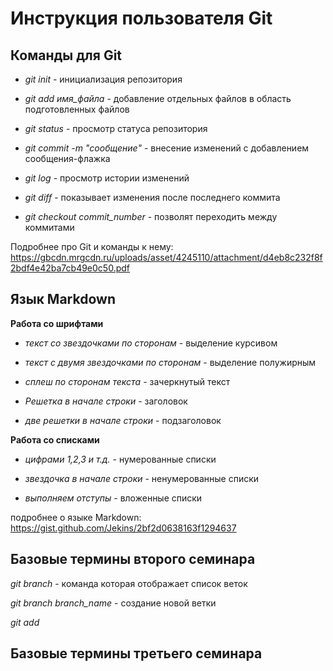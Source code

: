 # Инструкция пользователя Git
## Команды для Git
 * *git init* - инициализация репозитория

 * *git add имя_файла* - добавление отдельных файлов в область подготовленных файлов
 
* *git status* - просмотр статуса репозитория

* *git commit -m "сообщение"* - внесение изменений с добавлением сообщения-флажка

* *git log* - просмотр истории изменений


* *git diff* - показывает изменения после последнего коммита

* *git checkout commit_number* - позволят переходить между коммитами

Подробнее про Git и команды к нему: https://gbcdn.mrgcdn.ru/uploads/asset/4245110/attachment/d4eb8c232f8f2bdf4e42ba7cb49e0c50.pdf

## Язык Markdown
**Работа со шрифтами**

* *текст со звездочками по сторонам* - выделение курсивом

* *текст с двумя звездочками по сторонам* - выделение полужирным

* *сплеш по сторонам текста* - зачеркнутый текст

* *Решетка в начале строки* - заголовок

* *две решетки в начале строки* - подзаголовок

**Работа со списками**

* *цифрами 1,2,3 и т.д.* - нумерованные списки

* *звездочка в начале строки* - ненумерованные списки

* *выполняем отступы* - вложенные списки

подробнее о языке Markdown: https://gist.github.com/Jekins/2bf2d0638163f1294637

## Базовые термины второго семинара
*git branch* - команда которая отображает список веток

*git branch branch_name* - создание новой ветки

*git add*

## Базовые термины третьего семинара